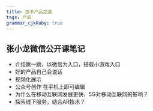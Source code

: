 ```yaml
---
title: 技术产品之道
tags: 产品
grammar_cjkRuby: true
---
```



## 张小龙微信公开课笔记
- 介绍跳一跳，以微信为入口，搭载小游戏入口
- 好的产品自己会说话
- 视频化展示
- 公众号创作 在手机上即可编辑
- 为什么在移动互联网发展更快，5G对移动互联网的影响？
- 探索线下服务，结合AR技术？
